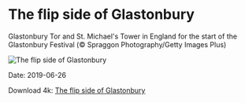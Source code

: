 # The flip side of Glastonbury

Glastonbury Tor and St. Michael's Tower in England for the start of the Glastonbury Festival (© Spraggon Photography/Getty Images Plus)

![The flip side of Glastonbury](https://bing.com/th?id=OHR.GlastonburyTor_EN-US5410294627_UHD.jpg&rf=LaDigue_UHD.jpg&pid=hp&w=1024&h=576)

Date: 2019-06-26

Download 4k: [The flip side of Glastonbury](https://bing.com/th?id=OHR.GlastonburyTor_EN-US5410294627_UHD.jpg&rf=LaDigue_UHD.jpg&pid=hp&w=3840&h=2160)

